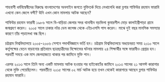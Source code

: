শাহবাগী ধর্মবিদ্বেষীদের বিরুদ্ধে বাংলাদেশের অনলাইন জগতে যুক্তিতর্ক দিয়ে লেখালেখি করা ব্লগার শাফিউর রহমান ফারাবি এখনো কেন জেলে বন্দী? উনি এখন কোন মামলায় আটক আছেন?

শাফিউর রহমান ফারাবী ১৯৮৬ সালে বি-বাড়িয়া জেলার সদর থানাধীন বড়ভিলা কুমারশীল মোড় কালাইশ্রীপাড়া গ্রামে জন্মগ্রহণ করেন। ২০০৫ সালে ঢাকার নটর ডেম কলেজ থেকে এইচএসসি পাস করেন। মাঝে দুই বছর মানসিক সমস্যার কারণে তাঁর পড়ালেখা বন্ধ ছিল।

চট্টগ্রাম বিশ্ববিদ্যালয়ে ২০০৫-২০০৬ সেশনে পদার্থবিজ্ঞানে ভর্তি হন। চট্টগ্রাম বিশ্ববিদ্যালয়ে অধ্যয়নরত সময় ২০১০ সালে কর্তৃপক্ষের বেতন বাড়ানোর প্রতিবাদে ছাত্রছাত্রীদের বিক্ষোভের ঘটনার মামলায় ২৪ শিক্ষার্থীর সঙ্গে ফারাবীও গ্রেপ্তার হন। পরবর্তী সময়ে এক মাস জেলহাজতে থাকার পর জামিনে মুক্তি পান।

এরপর ২০১৩ সালে তিনি অন্য একটি মামলায় আটক হওয়ার পর হাইকোর্টের জামিনে ২০১৩ সালের ২১ আগস্ট কারাগার থেকে মুক্তি পেয়েছিলেন। পরবর্তীতে ২০১৫ সালের ০২ মার্চ আটক হয়ে তখন থেকেই কারাগারে আছেন ব্লগার শাফিউর রহমান ফারাবি।
